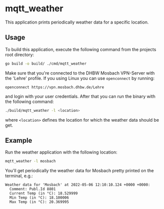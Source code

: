 # mqtt_weather

This application prints periodically weather data for a specific location.

## Usage 

To build this application, execute the following command from the projects
root directory:

```sh
go build -o build/ ./cmd/mqtt_weather
```

Make sure that you're connected to the DHBW Mosbach VPN-Server with the 'Lehre'
profile. If you using Linux you can use `openconnect` by running:

```
openconnect https://vpn.mosbach.dhbw.de/Lehre
```

and login with your user credentials.
After that you can run the binary with the following command:

```sh
./build/mqtt_weather -l <location>
```

where `<location>` defines the location for which the weather data should be
get.

## Example

Run the  weather application with the following location:
```sh
mqtt_weather -l mosbach
```

You'll get periodically the weather data for Mosbach pretty printed on the
terminal, e.g.:

```
Weather data for 'Mosbach' at 2022-05-06 12:10:10.124 +0000 +0000:
  Comment: Publ.Id 8801
  Current Temp (in °C): 18.529999
  Min Temp (in °C): 18.100006
  Max Temp (in °C): 20.369995
```
